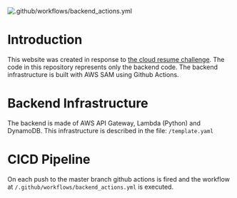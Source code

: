 ![.github/workflows/backend_actions.yml](https://github.com/nquayson/nquayson.com-backend/workflows/.github/workflows/backend_actions.yml/badge.svg)

# Introduction
This website was created in response to [the cloud resume challenge](https://cloudresumechallenge.dev/instructions/). The code in this repository represents only the backend code. The backend infrastructure is built with AWS SAM using Github Actions. 

# Backend Infrastructure
The backend is made of AWS API Gateway, Lambda (Python) and DynamoDB. This infrastructure is described in the file: `/template.yaml`

# CICD Pipeline
On each push to the master branch github actions is fired and the workflow at `/.github/workflows/backend_actions.yml` is executed. 
